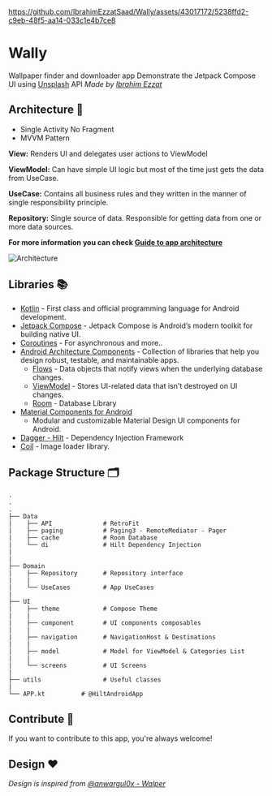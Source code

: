 
https://github.com/IbrahimEzzatSaad/Wally/assets/43017172/5238ffd2-c9eb-48f5-aa14-033c1e4b7ce8

# Wally 

Wallpaper finder and downloader app Demonstrate the Jetpack Compose UI
using [Unsplash](https://unsplash.com/developers) API *Made 
by [Ibrahim Ezzat](https://github.com/IbrahimEzzatSaad)*



## Architecture 🗼

- Single Activity No Fragment
- MVVM Pattern

**View:** Renders UI and delegates user actions to ViewModel

**ViewModel:** Can have simple UI logic but most of the time just gets the data from UseCase.

**UseCase:** Contains all business rules and they written in the manner of single responsibility
principle.

**Repository:** Single source of data. Responsible for getting data from one or more data sources.

**For more information you can
check [Guide to app architecture](https://developer.android.com/jetpack/guide?gclid=CjwKCAiA_omPBhBBEiwAcg7smXcfbEYneoLKFD_4Tyw0OgVQkpZL_XIr5TPXT0mncuQhgDIBBvLhbBoCEx0QAvD_BwE&gclsrc=aw.ds#mobile-app-ux)**

![Architecture](https://miro.medium.com/v2/resize:fit:720/format:webp/1*Qby1SHSjmFEJT_ycbcpysQ.png)

## Libraries 📚

- [Kotlin](https://kotlinlang.org/) - First class and official programming language for Android
  development.
- [Jetpack Compose](https://developer.android.com/jetpack/compose) - Jetpack Compose is Android’s
  modern toolkit for building native UI.
- [Coroutines](https://kotlinlang.org/docs/reference/coroutines-overview.html) - For asynchronous
  and more..
- [Android Architecture Components](https://developer.android.com/topic/libraries/architecture) -
  Collection of libraries that help you design robust, testable, and maintainable apps.
    - [Flows](https://developer.android.com/kotlin/flow) - Data objects that notify views when the
      underlying database changes.
    - [ViewModel](https://developer.android.com/topic/libraries/architecture/viewmodel) - Stores
      UI-related data that isn't destroyed on UI changes.
    - [Room](https://developer.android.com/topic/libraries/architecture/room) - Database Library
- [Material Components for Android](https://github.com/material-components/material-components-android)
  - Modular and customizable Material Design UI components for Android.
- [Dagger - Hilt](https://dagger.dev/hilt/) - Dependency Injection Framework
- [Coil](https://coil-kt.github.io/coil/compose/) - Image loader library.

## Package Structure 🗂

    .
    .
    .
    ├── Data
    |    ├── API              # RetroFit
    |    ├── paging           # Paging3 - RemoteMediator - Pager
    |    ├── cache            # Room Database
    |    └── di               # Hilt Dependency Injection
    |
    |
    ├── Domain
    |    ├── Repository       # Repository interface
    |    |
    |    └── UseCases         # App UseCases
    | 
    ├── UI                    
    |    ├── theme            # Compose Theme
    |    |               
    |    ├── component        # UI components composables
    |    | 
    |    ├── navigation       # NavigationHost & Destinations
    |    |
    |    ├── model            # Model for ViewModel & Categories List
    |    |
    |    └── screens          # UI Screens
    |
    ├── utils                 # Useful classes
    |
    └── APP.kt          # @HiltAndroidApp

## Contribute 🤝

If you want to contribute to this app, you're always welcome!

## Design ❤️

*Design is inspired from [@anwargul0x - Walper](https://www.figma.com/community/file/1191612184517420607/walper-wallpaper-app-ui-kit-preview)*

